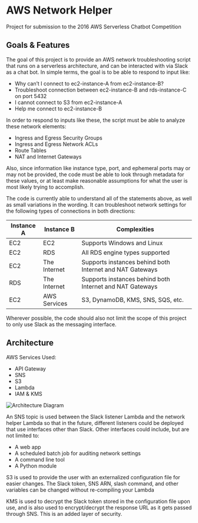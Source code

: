 # AWS Network Helper
Project for submission to the 2016 AWS Serverless Chatbot Competition

## Goals & Features
The goal of this project is to provide an AWS network troubleshooting script that runs on a serverless architecture, and can be interacted with via Slack as a chat bot. In simple terms, the goal is to be able to respond to input like:

* Why can’t I connect to ec2-instance-A from ec2-instance-B?
* Troubleshoot connection between ec2-instance-B and rds-instance-C on port 5432
* I cannot connect to S3 from ec2-instance-A
* Help me connect to ec2-instance-B

In order to respond to inputs like these, the script must be able to analyze these network elements:

* Ingress and Egress Security Groups
* Ingress and Egress Network ACLs
* Route Tables
* NAT and Internet Gateways

Also, since information like instance type, port, and ephemeral ports may or may not be provided, the code must be able to look through metadata for these values, or at least make reasonable assumptions for what the user is most likely trying to accomplish.

The code is currently able to understand all of the statements above, as well as small variations in the wording. It can troubleshoot network settings for the following types of connections in both directions:

| Instance A | Instance B   | Complexities                                             |
|------------|--------------|----------------------------------------------------------|
| EC2        | EC2          | Supports Windows and Linux                               |
| EC2        | RDS          | All RDS engine types supported                           |
| EC2        | The Internet | Supports instances behind both Internet and NAT Gateways |
| RDS        | The Internet | Supports instances behind both Internet and NAT Gateways |
| EC2        | AWS Services | S3, DynamoDB, KMS, SNS, SQS, etc.                        |

Wherever possible, the code should also not limit the scope of this project to only use Slack as the messaging interface.


## Architecture

AWS Services Used:
* API Gateway
* SNS
* S3
* Lambda
* IAM & KMS

![Architecture Diagram](https://github.com/ngmcfarland/aws-network-helper/blob/master/docs/AWS%20Network%20Helper%20Architecture.png "AWS Network Helper Architecture Diagram")

An SNS topic is used between the Slack listener Lambda and the network helper Lambda so that in the future, different listeners could be deployed that use interfaces other than Slack. Other interfaces could include, but are not limited to:

* A web app
* A scheduled batch job for auditing network settings
* A command line tool
* A Python module

S3 is used to provide the user with an externalized configuration file for easier changes. The Slack token, SNS ARN, slash command, and other variables can be changed without re-compiling your Lambda

KMS is used to decrypt the Slack token stored in the configuration file upon use, and is also used to encrypt/decrypt the response URL as it gets passed through SNS. This is an added layer of security.